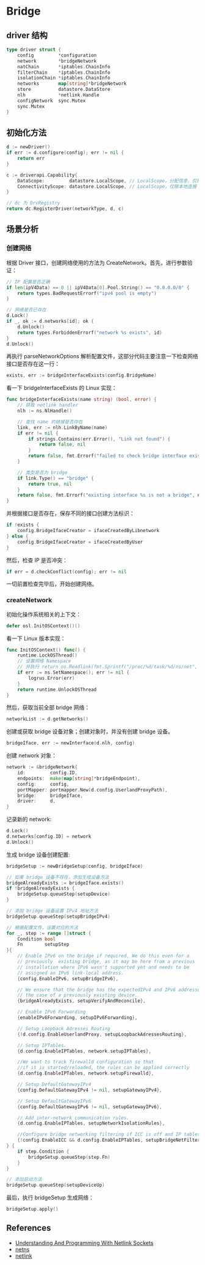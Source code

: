 # Bridge

## driver 结构

```go
type driver struct {
	config         *configuration
	network        *bridgeNetwork
	natChain       *iptables.ChainInfo
	filterChain    *iptables.ChainInfo
	isolationChain *iptables.ChainInfo
	networks       map[string]*bridgeNetwork
	store          datastore.DataStore
	nlh            *netlink.Handle
	configNetwork  sync.Mutex
	sync.Mutex
}
```

## 初始化方法

```go
d := newDriver()
if err := d.configure(config); err != nil {
	return err
}

c := driverapi.Capability{
	DataScope:         datastore.LocalScope, // LocalScope，分配信息，仅限本地
	ConnectivityScope: datastore.LocalScope, // LocalScope，仅限本地连接
}

// dc 为 DrvRegistry
return dc.RegisterDriver(networkType, d, c)
```

## 场景分析

### 创建网络

根据 Driver 接口，创建网络使用的方法为 CreateNetwork。首先，进行参数验证：

```go
// IP 配置是否正确
if len(ipV4Data) == 0 || ipV4Data[0].Pool.String() == "0.0.0.0/0" {
	return types.BadRequestErrorf("ipv4 pool is empty")
}

// 网络是否已存在
d.Lock()
if _, ok := d.networks[id]; ok {
	d.Unlock()
	return types.ForbiddenErrorf("network %s exists", id)
}
d.Unlock()
```

再执行 parseNetworkOptions 解析配置文件，这部分代码主要注意一下检查网络接口是否存在这一行：

```go
exists, err := bridgeInterfaceExists(config.BridgeName)
```

看一下 bridgeInterfaceExists 的 Linux 实现：

```go
func bridgeInterfaceExists(name string) (bool, error) {
	// 获取 netlink handler
	nlh := ns.NlHandle()

	// 查找 name 的链接是否存在
	link, err := nlh.LinkByName(name)
	if err != nil {
		if strings.Contains(err.Error(), "Link not found") {
			return false, nil
		}
		return false, fmt.Errorf("failed to check bridge interface existence: %v", err)
	}

	// 类型是否为 bridge
	if link.Type() == "bridge" {
		return true, nil
	}
	return false, fmt.Errorf("existing interface %s is not a bridge", name)
}
```

并根据接口是否存在，保存不同的接口创建方法标识：

```go
if !exists {
	config.BridgeIfaceCreator = ifaceCreatedByLibnetwork
} else {
	config.BridgeIfaceCreator = ifaceCreatedByUser
}
```

然后，检查 IP 是否冲突：

```go
if err = d.checkConflict(config); err != nil
```

一切前置检查完毕后，开始创建网络。

### createNetwork

初始化操作系统相关的上下文：

```go
defer osl.InitOSContext()()
```

看一下 Linux 版本实现：

```go
func InitOSContext() func() {
	runtime.LockOSThread()
	// 设置网络 Namespace
	// 并执行 return os.Readlink(fmt.Sprintf("/proc/%d/task/%d/ns/net", os.Getpid(), syscall.Gettid())) 读取信息
	if err := ns.SetNamespace(); err != nil {
		logrus.Error(err)
	}
	return runtime.UnlockOSThread
}
```

然后，获取当前全部 bridge 网络：

```go
networkList := d.getNetworks()
```

创建或获取 bridge 设备对象；创建对象时，并没有创建 bridge 设备。

```go
bridgeIface, err := newInterface(d.nlh, config)
```

创建 network 对象：

```go
network := &bridgeNetwork{
	id:         config.ID,
	endpoints:  make(map[string]*bridgeEndpoint),
	config:     config,
	portMapper: portmapper.New(d.config.UserlandProxyPath),
	bridge:     bridgeIface,
	driver:     d,
}
```

记录新的 network:

```go
d.Lock()
d.networks[config.ID] = network
d.Unlock()
```

生成 bridge 设备创建配置:

```go
bridgeSetup := newBridgeSetup(config, bridgeIface)

// 如果 bridge 设备不存在，添加生成设备方法
bridgeAlreadyExists := bridgeIface.exists()
if !bridgeAlreadyExists {
	bridgeSetup.queueStep(setupDevice)
}

// 添加 bridge 设备设置 IPv4 地址方法
bridgeSetup.queueStep(setupBridgeIPv4)

// 根据配置文件，设置对应的方法
for _, step := range []struct {
	Condition bool
	Fn        setupStep
}{
	// Enable IPv6 on the bridge if required. We do this even for a
	// previously  existing bridge, as it may be here from a previous
	// installation where IPv6 wasn't supported yet and needs to be
	// assigned an IPv6 link-local address.
	{config.EnableIPv6, setupBridgeIPv6},

	// We ensure that the bridge has the expectedIPv4 and IPv6 addresses in
	// the case of a previously existing device.
	{bridgeAlreadyExists, setupVerifyAndReconcile},

	// Enable IPv6 Forwarding
	{enableIPv6Forwarding, setupIPv6Forwarding},

	// Setup Loopback Adresses Routing
	{!d.config.EnableUserlandProxy, setupLoopbackAdressesRouting},

	// Setup IPTables.
	{d.config.EnableIPTables, network.setupIPTables},

	//We want to track firewalld configuration so that
	//if it is started/reloaded, the rules can be applied correctly
	{d.config.EnableIPTables, network.setupFirewalld},

	// Setup DefaultGatewayIPv4
	{config.DefaultGatewayIPv4 != nil, setupGatewayIPv4},

	// Setup DefaultGatewayIPv6
	{config.DefaultGatewayIPv6 != nil, setupGatewayIPv6},

	// Add inter-network communication rules.
	{d.config.EnableIPTables, setupNetworkIsolationRules},

	//Configure bridge networking filtering if ICC is off and IP tables are enabled
	{!config.EnableICC && d.config.EnableIPTables, setupBridgeNetFiltering},
} {
	if step.Condition {
		bridgeSetup.queueStep(step.Fn)
	}
}

// 添加启动方法
bridgeSetup.queueStep(setupDeviceUp)
```

最后，执行 bridgeSetup 生成网络：

```go
bridgeSetup.apply()
```

## References

- [Understanding And Programming With Netlink Sockets](https://people.redhat.com/nhorman/papers/netlink.pdf)
- [netns](https://github.com/vishvananda/netns)
- [netlink](https://github.com/vishvananda/netlink)
